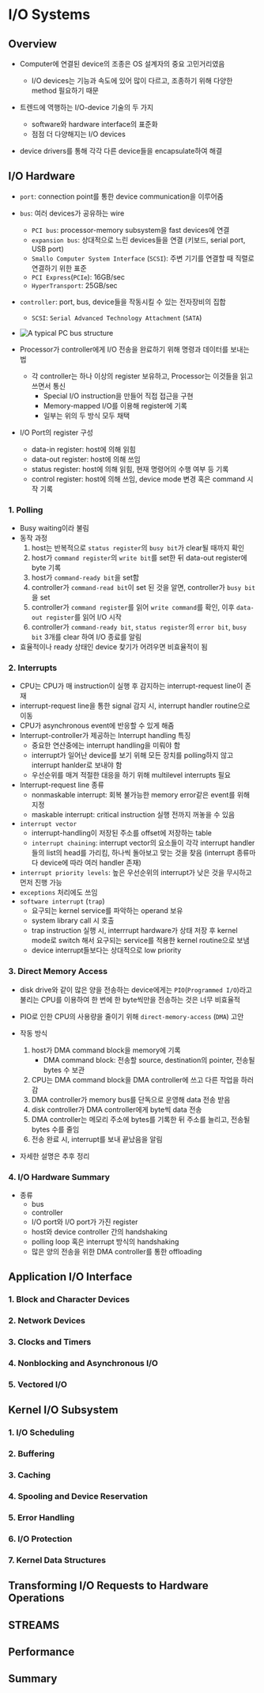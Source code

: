 # I/O Systems

## Overview
* Computer에 연결된 device의 조종은 OS 설계자의 중요 고민거리였음
    * I/O devices는 기능과 속도에 있어 많이 다르고, 조종하기 위해 다양한 method 필요하기 때문

* 트렌드에 역행하는 I/O-device 기술의 두 가지
    * software와 hardware interface의 표준화
    * 점점 더 다양해지는 I/O devices

* device drivers를 통해 각각 다른 device들을 encapsulate하여 해결

## I/O Hardware
* `port`: connection point를 통한 device communication을 이루어줌
* `bus`: 여러 devices가 공유하는 wire
    * `PCI bus`: processor-memory subsystem을 fast devices에 연결
    * `expansion bus`: 상대적으로 느린 devices들을 연결 (키보드, serial port, USB port)
    * `Smallo Computer System Interface` (`SCSI`): 주변 기기를 연결할 때 직렬로 연결하기 위한 표준
    * `PCI Express`(`PCIe`): 16GB/sec
    * `HyperTransport`: 25GB/sec
* `controller`: port, bus, device들을 작동시킬 수 있는 전자장비의 집합
    * `SCSI`: `Serial Advanced Technology Attachment` (`SATA`)
* ![A typical PC bus structure](https://www.cs.uic.edu/~jbell/CourseNotes/OperatingSystems/images/Chapter13/13_01_TypicalBus.jpg)

* Processor가 controller에게 I/O 전송을 완료하기 위해 명령과 데이터를 보내는 법
    * 각 controller는 하나 이상의 register 보유하고, Processor는 이것들을 읽고 쓰면서 통신
        * Special I/O instruction을 만들어 직접 접근을 구현
        * Memory-mapped I/O를 이용해 register에 기록
        * 일부는 위의 두 방식 모두 채택
* I/O Port의 register 구성
    * data-in register: host에 의해 읽힘
    * data-out register: host에 의해 쓰임
    * status register: host에 의해 읽힘, 현재 명령어의 수행 여부 등 기록
    * control register: host에 의해 쓰임, device mode 변경 혹은 command 시작 기록

### 1. Polling
* Busy waiting이라 불림
* 동작 과정
    1. host는 반복적으로 `status register`의 `busy bit`가 clear될 때까지 확인
    1. host가 `command register`의 `write bit`를 set한 뒤 data-out register에 byte 기록
    1. host가 `command-ready bit`을 set함 
    1. controller가 `command-read bit`이 set 된 것을 알면, controller가 `busy bit`을 set
    1. controller가 `command register`를 읽어 `write command`를 확인, 이후 `data-out register`를 읽어 I/O 시작
    1. controller가 `command-ready bit`, `status register`의 `error bit`, `busy bit` 3개를 clear 하여 I/O 종료를 알림
* 효율적이나 ready 상태인 device 찾기가 어려우면 비효율적이 됨

### 2. Interrupts
* CPU는 CPU가 매 instruction이 실행 후 감지하는 interrupt-request line이 존재
* interrupt-request line을 통한 signal 감지 시, interrupt handler routine으로 이동
* CPU가 asynchronous event에 반응할 수 있게 해줌
* Interrupt-controller가 제공하는 Interrupt handling 특징
    * 중요한 연산중에는 interrupt handling을 미뤄야 함
    * interrupt가 일어난 device를 보기 위해 모든 장치를 polling하지 않고 interrupt hanlder로 보내야 함
    * 우선순위를 매겨 적절한 대응을 하기 위해 multilevel interrupts 필요
* Interrupt-request line 종류
    * nonmaskable interrupt: 회복 불가능한 memory error같은 event를 위해 지정
    * maskable interrupt: critical instruction 실행 전까지 꺼놓을 수 있음
* `interrupt vector`
    * interrupt-handling이 저장된 주소를 offset에 저장하는 table
    * `interrupt chaining`: interrupt vector의 요소들이 각각 interrupt handler들의 list의 head를 가리킴, 하나씩 돌아보고 맞는 것을 찾음 (interrupt 종류마다 device에 따라 여러 handler 존재)
* `interrupt priority levels`: 높은 우선순위의 interrupt가 낮은 것을 무시하고 먼저 진행 가능
* `exceptions` 처리에도 쓰임
* `software interrupt` (`trap`)
    * 요구되는 kernel service를 파악하는 operand 보유
    * system library call 시 호출
    * trap instruction 실행 시, interrrupt hardware가 상태 저장 후 kernel mode로 switch 해서 요구되는 service를 적용한 kernel routine으로 보냄
    * device interrupt들보다는 상대적으로 low priority

### 3. Direct Memory Access
* disk drive와 같이 많은 양을 전송하는 device에게는 `PIO`(`Programmed I/O`)라고 불리는 CPU를 이용하여 한 번에 한 byte씩만을 전송하는 것은 너무 비효율적
* PIO로 인한 CPU의 사용량을 줄이기 위해 `direct-memory-access` (`DMA`) 고안 
* 작동 방식
    1. host가 DMA command block을 memory에 기록
        * DMA command block: 전송할 source, destination의 pointer, 전송될 bytes 수 보관
    1. CPU는 DMA command block을 DMA controller에 쓰고 다른 작업을 하러 감
    1. DMA controller가 memory bus를 단독으로 운영해 data 전송 받음
    1. disk controller가 DMA controller에게 byte씩 data 전송
    1. DMA controller는 메모리 주소에 bytes를 기록한 뒤 주소를 늘리고, 전송될 bytes 수를 줄임
    1. 전송 완료 시, interrupt를 보내 끝났음을 알림

* 자세한 설명은 추후 정리

### 4. I/O Hardware Summary
* 종류
    * bus
    * controller
    * I/O port와 I/O port가 가진 register
    * host와 device controller 간의 handshaking
    * polling loop 혹은 interrupt 방식의 handshaking
    * 많은 양의 전송을 위한 DMA controller를 통한 offloading

## Application I/O Interface
### 1. Block and Character Devices
### 2. Network Devices
### 3. Clocks and Timers
### 4. Nonblocking and Asynchronous I/O
### 5. Vectored I/O

## Kernel I/O Subsystem
### 1. I/O Scheduling
### 2. Buffering
### 3. Caching
### 4. Spooling and Device Reservation
### 5. Error Handling
### 6. I/O Protection
### 7. Kernel Data Structures

## Transforming I/O Requests to Hardware Operations

## STREAMS

## Performance

## Summary